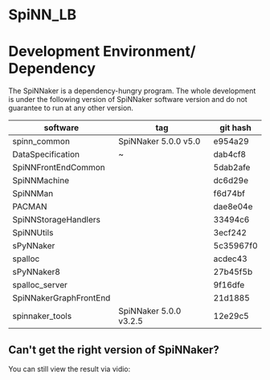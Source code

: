 # SpiNN_LB

# Development Environment/ Dependency
The SpiNNaker is a dependency-hungry program. The whole development is under the following version of SpiNNaker software version and do not guarantee to run at any other version.



| software               | tag                    | git hash  |
| ---------------------- | ---------------------- | --------- |
| spinn_common           | SpiNNaker 5.0.0 v5.0   | e954a29   |
| DataSpecification      | ~                      | dab4cf8   |
| SpiNNFrontEndCommon    |                        | 5dab2afe  |
| SpiNNMachine           |                        | dc6d29e   |
| SpiNNMan               |                        | f6d74bf   |
| PACMAN                 |                        | dae8e04e  |
| SpiNNStorageHandlers   |                        | 33494c6   |
| SpiNNUtils             |                        | 3ecf242   |
| sPyNNaker              |                        | 5c35967f0 |
| spalloc                |                        | acdec43   |
| sPyNNaker8             |                        | 27b45f5b  |
| spalloc_server         |                        | 9f16dfe   |
| SpiNNakerGraphFrontEnd |                        | 21d1885   |
| spinnaker_tools        | SpiNNaker 5.0.0 v3.2.5 | 12e29c5   |

## Can't get the right version of SpiNNaker?
  You can still view the result via vidio:
